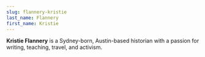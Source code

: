 ```yaml
---
slug: flannery-kristie
last_name: Flannery
first_name: Kristie
---
```

**Kristie Flannery** is a Sydney-born, Austin-based historian with a passion for writing, teaching, travel, and activism.